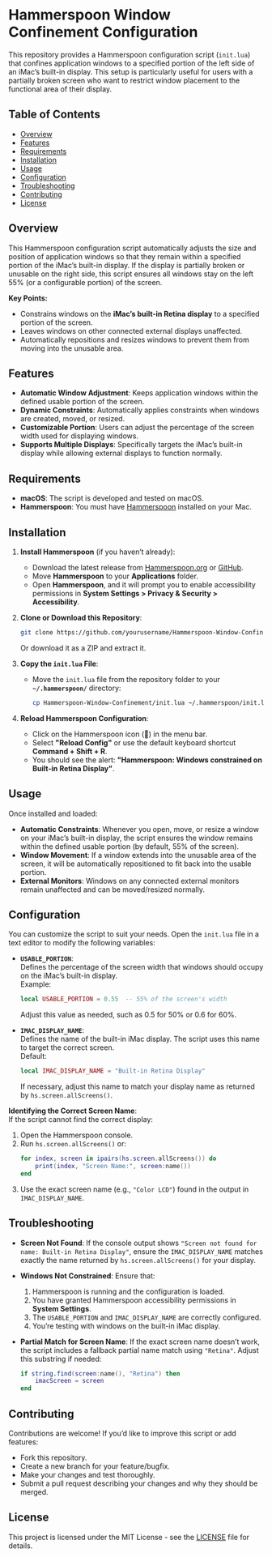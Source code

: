 
# **Hammerspoon Window Confinement Configuration**

This repository provides a Hammerspoon configuration script (`init.lua`) that confines application windows to a specified portion of the left side of an iMac’s built-in display. This setup is particularly useful for users with a partially broken screen who want to restrict window placement to the functional area of their display.

## **Table of Contents**

- [Overview](#overview)
- [Features](#features)
- [Requirements](#requirements)
- [Installation](#installation)
- [Usage](#usage)
- [Configuration](#configuration)
- [Troubleshooting](#troubleshooting)
- [Contributing](#contributing)
- [License](#license)

## **Overview**

This Hammerspoon configuration script automatically adjusts the size and position of application windows so that they remain within a specified portion of the iMac’s built-in display. If the display is partially broken or unusable on the right side, this script ensures all windows stay on the left 55% (or a configurable portion) of the screen.

**Key Points:**
- Constrains windows on the **iMac’s built-in Retina display** to a specified portion of the screen.
- Leaves windows on other connected external displays unaffected.
- Automatically repositions and resizes windows to prevent them from moving into the unusable area.

## **Features**

- **Automatic Window Adjustment**: Keeps application windows within the defined usable portion of the screen.
- **Dynamic Constraints**: Automatically applies constraints when windows are created, moved, or resized.
- **Customizable Portion**: Users can adjust the percentage of the screen width used for displaying windows.
- **Supports Multiple Displays**: Specifically targets the iMac’s built-in display while allowing external displays to function normally.

## **Requirements**

- **macOS**: The script is developed and tested on macOS.
- **Hammerspoon**: You must have [Hammerspoon](https://www.hammerspoon.org/) installed on your Mac.

## **Installation**

1. **Install Hammerspoon** (if you haven’t already):
   - Download the latest release from [Hammerspoon.org](https://www.hammerspoon.org/) or [GitHub](https://github.com/Hammerspoon/hammerspoon/releases).
   - Move **Hammerspoon** to your **Applications** folder.
   - Open **Hammerspoon**, and it will prompt you to enable accessibility permissions in **System Settings > Privacy & Security > Accessibility**.

2. **Clone or Download this Repository**:
   ```bash
   git clone https://github.com/yourusername/Hammerspoon-Window-Confinement.git
   ```
   Or download it as a ZIP and extract it.

3. **Copy the `init.lua` File**:
   - Move the `init.lua` file from the repository folder to your **`~/.hammerspoon/`** directory:
     ```bash
     cp Hammerspoon-Window-Confinement/init.lua ~/.hammerspoon/init.lua
     ```

4. **Reload Hammerspoon Configuration**:
   - Click on the Hammerspoon icon (🔨) in the menu bar.
   - Select **"Reload Config"** or use the default keyboard shortcut **Command + Shift + R**.
   - You should see the alert: **"Hammerspoon: Windows constrained on Built-in Retina Display"**.

## **Usage**

Once installed and loaded:
- **Automatic Constraints**: Whenever you open, move, or resize a window on your iMac’s built-in display, the script ensures the window remains within the defined usable portion (by default, 55% of the screen).
- **Window Movement**: If a window extends into the unusable area of the screen, it will be automatically repositioned to fit back into the usable portion.
- **External Monitors**: Windows on any connected external monitors remain unaffected and can be moved/resized normally.

## **Configuration**

You can customize the script to suit your needs. Open the `init.lua` file in a text editor to modify the following variables:

- **`USABLE_PORTION`**:  
  Defines the percentage of the screen width that windows should occupy on the iMac’s built-in display.  
  Example:
  ```lua
  local USABLE_PORTION = 0.55  -- 55% of the screen's width
  ```
  Adjust this value as needed, such as 0.5 for 50% or 0.6 for 60%.

- **`IMAC_DISPLAY_NAME`**:  
  Defines the name of the built-in iMac display. The script uses this name to target the correct screen.  
  Default:
  ```lua
  local IMAC_DISPLAY_NAME = "Built-in Retina Display"
  ```
  If necessary, adjust this name to match your display name as returned by `hs.screen.allScreens()`.

**Identifying the Correct Screen Name**:  
If the script cannot find the correct display:
1. Open the Hammerspoon console.
2. Run `hs.screen.allScreens()` or:
   ```lua
   for index, screen in ipairs(hs.screen.allScreens()) do
       print(index, "Screen Name:", screen:name())
   end
   ```
3. Use the exact screen name (e.g., `"Color LCD"`) found in the output in `IMAC_DISPLAY_NAME`.

## **Troubleshooting**

- **Screen Not Found**:
  If the console output shows `"Screen not found for name: Built-in Retina Display"`, ensure the `IMAC_DISPLAY_NAME` matches exactly the name returned by `hs.screen.allScreens()` for your display.
  
- **Windows Not Constrained**:
  Ensure that:
  1. Hammerspoon is running and the configuration is loaded.
  2. You have granted Hammerspoon accessibility permissions in **System Settings**.
  3. The `USABLE_PORTION` and `IMAC_DISPLAY_NAME` are correctly configured.
  4. You’re testing with windows on the built-in iMac display.

- **Partial Match for Screen Name**:
  If the exact screen name doesn’t work, the script includes a fallback partial name match using `"Retina"`. Adjust this substring if needed:
  ```lua
  if string.find(screen:name(), "Retina") then
      imacScreen = screen
  end
  ```

## **Contributing**

Contributions are welcome! If you’d like to improve this script or add features:
- Fork this repository.
- Create a new branch for your feature/bugfix.
- Make your changes and test thoroughly.
- Submit a pull request describing your changes and why they should be merged.

## **License**

This project is licensed under the MIT License - see the [LICENSE](LICENSE) file for details.
